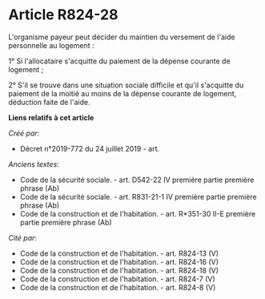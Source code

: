 # Article R824-28

L'organisme payeur peut décider du maintien du versement de l'aide personnelle au logement :

1° Si l'allocataire s'acquitte du paiement de la dépense courante de logement ;

2° S'il se trouve dans une situation sociale difficile et qu'il s'acquitte du paiement de la moitié au moins de la dépense
courante de logement, déduction faite de l'aide.

**Liens relatifs à cet article**

_Créé par_:

  - Décret n°2019-772 du 24 juillet 2019 - art.

_Anciens textes_:

  - Code de la sécurité sociale. - art. D542-22 IV première partie première phrase (Ab)
  - Code de la sécurité sociale. - art. R831-21-1 IV première partie première phrase (Ab)
  - Code de la construction et de l'habitation. - art. R*351-30 II-E première partie première phrase (Ab)

_Cité par_:

  - Code de la construction et de l'habitation. - art. R824-13 (V)
  - Code de la construction et de l'habitation. - art. R824-16 (V)
  - Code de la construction et de l'habitation. - art. R824-18 (V)
  - Code de la construction et de l'habitation. - art. R824-7 (V)
  - Code de la construction et de l'habitation. - art. R824-8 (V)
